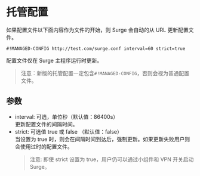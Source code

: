 # 托管配置

如果配置文件以下面内容作为文件的开始，则 Surge 会自动的从 URL 更新配置文件。

```
#!MANAGED-CONFIG http://test.com/surge.conf interval=60 strict=true
```

配置文件仅在 Surge 主程序运行时更新。

> 注意：新版的托管配置一定包含`#!MANAGED-CONFIG`，否则会视为普通配置文件。

## 参数

- interval: 可选，单位秒（默认值：86400s）  
更新配置文件的间隔时间。
-  strict: 可选值 true 或 false （默认值：false）  
当设置为 true 时，则会在间隔时间到达后，强制更新。如果更新失败用户则会使用过时的配置文件。
    > 注意: 即使 strict 设置为 true，用户仍可以通过小组件和 VPN 开关启动 Surge。

